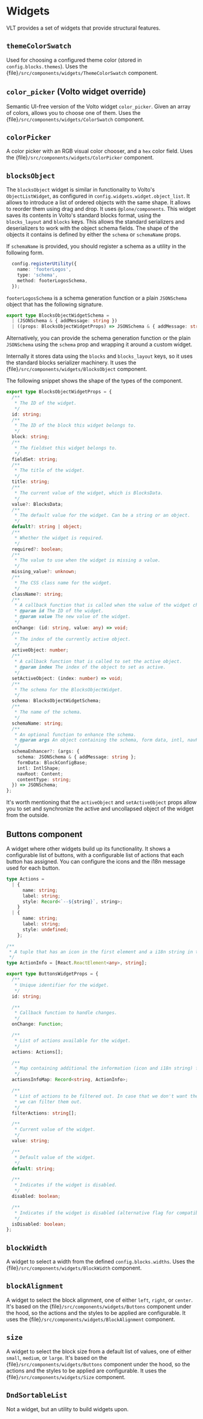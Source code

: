 # Widgets

VLT provides a set of widgets that provide structural features.

## `themeColorSwatch`

Used for choosing a configured theme color (stored in `config.blocks.themes`).
Uses the {file}`/src/components/widgets/ThemeColorSwatch` component.

## `color_picker` (Volto widget override)

Semantic UI-free version of the Volto widget `color_picker`.
Given an array of colors, allows you to choose one of them.
Uses the {file}`/src/components/widgets/ColorSwatch` component.

## `colorPicker`

A color picker with an RGB visual color chooser, and a `hex` color field.
Uses the {file}`/src/components/widgets/ColorPicker` component.

## `blocksObject`

The `blocksObject` widget is similar in functionality to Volto's `ObjectListWidget`, as configured in `config.widgets.widget.object_list`.
It allows to introduce a list of ordered objects with the same shape.
It allows to reorder them using drag and drop.
It uses `@plone/components`.
This widget saves its contents in Volto's standard blocks format, using the `blocks_layout` and `blocks` keys.
This allows the standard serializers and deserializers to work with the object schema fields.
The shape of the objects it contains is defined by either the `schema` or `schemaName` props.

If `schemaName` is provided, you should register a schema as a utility in the following form.

```ts
  config.registerUtility({
    name: 'footerLogos',
    type: 'schema',
    method: footerLogosSchema,
  });
```

`footerLogosSchema` is a schema generation function or a plain `JSONSchema` object that has the following signature.

```ts
export type BlocksObjectWidgetSchema =
  | (JSONSchema & { addMessage: string })
  | ((props: BlocksObjectWidgetProps) => JSONSchema & { addMessage: string });
```

Alternatively, you can provide the schema generation function or the plain `JSONSchema` using the `schema` prop and wrapping it around a custom widget.

Internally it stores data using the `blocks` and `blocks_layout` keys, so it uses the standard blocks serializer machinery.
It uses the {file}`/src/components/widgets/BlocksObject` component.

The following snippet shows the shape of the types of the component.

```ts
export type BlocksObjectWidgetProps = {
  /**
   * The ID of the widget.
   */
  id: string;
  /**
   * The ID of the block this widget belongs to.
   */
  block: string;
  /**
   * The fieldset this widget belongs to.
   */
  fieldSet: string;
  /**
   * The title of the widget.
   */
  title: string;
  /**
   * The current value of the widget, which is BlocksData.
   */
  value?: BlocksData;
  /**
   * The default value for the widget. Can be a string or an object.
   */
  default?: string | object;
  /**
   * Whether the widget is required.
   */
  required?: boolean;
  /**
   * The value to use when the widget is missing a value.
   */
  missing_value?: unknown;
  /**
   * The CSS class name for the widget.
   */
  className?: string;
  /**
   * A callback function that is called when the value of the widget changes.
   * @param id The ID of the widget.
   * @param value The new value of the widget.
   */
  onChange: (id: string, value: any) => void;
  /**
   * The index of the currently active object.
   */
  activeObject: number;
  /**
   * A callback function that is called to set the active object.
   * @param index The index of the object to set as active.
   */
  setActiveObject: (index: number) => void;
  /**
   * The schema for the BlocksObjectWidget.
   */
  schema: BlocksObjectWidgetSchema;
  /**
   * The name of the schema.
   */
  schemaName: string;
  /**
   * An optional function to enhance the schema.
   * @param args An object containing the schema, form data, intl, navRoot, and contentType.
   */
  schemaEnhancer?: (args: {
    schema: JSONSchema & { addMessage: string };
    formData: BlockConfigBase;
    intl: IntlShape;
    navRoot: Content;
    contentType: string;
  }) => JSONSchema;
};
```

It's worth mentioning that the `activeObject` and `setActiveObject` props allow you to set and synchronize the active and uncollapsed object of the widget from the outside.

## Buttons component

A widget where other widgets build up its functionality.
It shows a configurable list of buttons, with a configurable list of actions that each button has assigned.
You can configure the icons and the i18n message used for each button.

```ts
type Actions =
  | {
      name: string;
      label: string;
      style: Record<`--${string}`, string>;
    }
  | {
      name: string;
      label: string;
      style: undefined;
    };

/**
 * A tuple that has an icon in the first element and a i18n string in the second.
 */
type ActionInfo = [React.ReactElement<any>, string];

export type ButtonsWidgetProps = {
  /**
   * Unique identifier for the widget.
   */
  id: string;

  /**
   * Callback function to handle changes.
   */
  onChange: Function;

  /**
   * List of actions available for the widget.
   */
  actions: Actions[];

  /**
   * Map containing additional the information (icon and i18n string) for each action.
   */
  actionsInfoMap: Record<string, ActionInfo>;

  /**
   * List of actions to be filtered out. In case that we don't want the default ones
   * we can filter them out.
   */
  filterActions: string[];

  /**
   * Current value of the widget.
   */
  value: string;

  /**
   * Default value of the widget.
   */
  default: string;

  /**
   * Indicates if the widget is disabled.
   */
  disabled: boolean;

  /**
   * Indicates if the widget is disabled (alternative flag for compatibility reasons).
   */
  isDisabled: boolean;
};
```
## `blockWidth`

A widget to select a width from the defined `config.blocks.widths`.
Uses the {file}`/src/components/widgets/BlockWidth` component.

## `blockAlignment`

A widget to select the block alignment, one of either `left`, `right`, or `center`.
It's based on the {file}`/src/components/widgets/Buttons` component under the hood, so the actions and the styles to be applied are configurable.
It uses the {file}`/src/components/widgets/BlockAlignment` component.

## `size`

A widget to select the block size from a default list of values, one of either `small`, `medium`, or `large`.
It's based on the {file}`/src/components/widgets/Buttons` component under the hood, so the actions and the styles to be applied are configurable.
It uses the {file}`/src/components/widgets/Size` component.

## `DndSortableList`

Not a widget, but an utility to build widgets upon.
